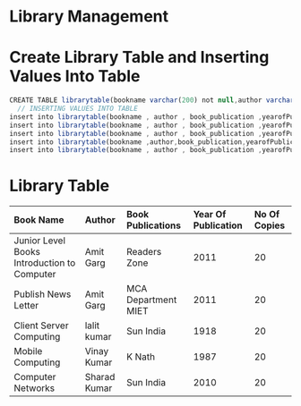 # Library Management

# Create Library Table and Inserting Values Into Table 
```js
CREATE TABLE librarytable(bookname varchar(200) not null,author varchar(200) not null,book_publication varchar(200) not null, yearofPublication number, No_of_Copies number not       null);
  // INSERTING VALUES INTO TABLE 
insert into librarytable(bookname , author , book_publication ,yearofPublication, No_of_Copies) values ('Mobile Computing' , 'Vinay Kumar Singhal'  , 'K Nath and Sons' , '1987' , '10'  );
insert into librarytable(bookname , author , book_publication ,yearofPublication, No_of_Copies)values ('Computer Networks' , 'Sharad Kumar Verma'  , 'Sun India Publication' , '2010' , '10'  );
insert into librarytable(bookname , author , book_publication ,yearofPublication, No_of_Copies)values ( '.NET Framework and C#' , 'Sharad Kumar Verma',  'Sun India Publication' , '2002' , '10'  );
insert into librarytable(bookname ,author,book_publication,yearofPublication,no_of_copies)values('Client Server Computing','Lalit Kumar','Sun India Publications',2012,20);
insert into librarytable(bookname , author , book_publication ,yearofPublication, no_of_copies)values ('Junior Level Books Introduction to Computer' , 'Amit Garg ' , 'Readers Zone ' , '2012' , '10'  );
```

# Library Table 
  | Book Name | Author | Book Publications | Year Of Publication | No Of Copies |
  |:----------|:-------|:------------------|:--------------------|:-------------|
  |Junior Level Books Introduction to Computer|	Amit Garg | Readers Zone|2011|20|
  |Publish News Letter|Amit Garg|MCA Department MIET|2011|20|
  |Client Server Computing|lalit kumar | Sun India | 1918 | 20 |
  |Mobile Computing | Vinay Kumar | K Nath | 1987 | 20 |
  |Computer Networks| Sharad Kumar | Sun India | 2010 | 20 |
  
